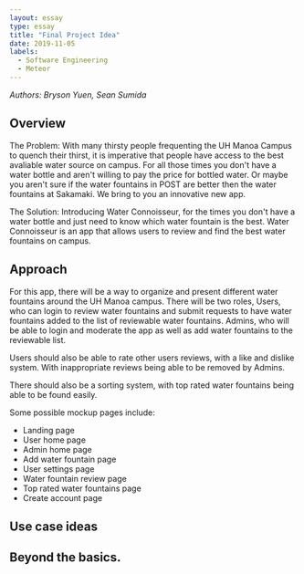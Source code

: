 ```yaml
---
layout: essay
type: essay
title: "Final Project Idea"
date: 2019-11-05
labels:
  - Software Engineering
  - Meteor
---
```

*Authors: Bryson Yuen, Sean Sumida*

## Overview

The Problem: With many thirsty people frequenting the UH Manoa Campus to quench their thirst, it is imperative that people have access to the best avaliable water source on campus. For all those times you don't have a water bottle and aren't willing to pay the price for bottled water. Or maybe you aren't sure if the water fountains in POST are better then the water fountains at Sakamaki. We bring to you an innovative new app.

The Solution: Introducing Water Connoisseur, for the times you don't have a water bottle and just need to know which water fountain is the best. Water Connoisseur is an app that allows users to review and find the best water fountains on campus. 

## Approach

For this app, there will be a way to organize and present different water fountains around the UH Manoa campus. There will be two roles, Users, who can login to review water fountains and submit requests to have water fountains added to the list of reviewable water fountains. Admins, who will be able to login and moderate the app as well as add water fountains to the reviewable list. 

Users should also be able to rate other users reviews, with a like and dislike system. With inappropriate reviews being able to be removed by Admins.

There should also be a sorting system, with top rated water fountains being able to be found easily.

Some possible mockup pages include:
* Landing page
* User home page
* Admin home page
* Add water fountain page
* User settings page
* Water fountain review page
* Top rated water fountains page
* Create account page

## Use case ideas



## Beyond the basics.

